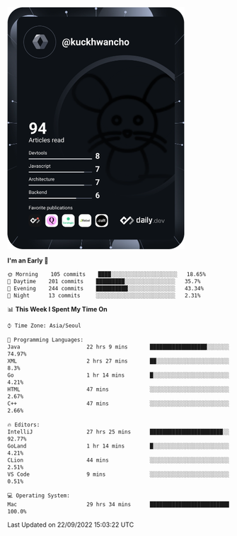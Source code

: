 <a href="https://app.daily.dev/kuckhwancho"><img src="https://github.com/kuckjwi0928/kuckjwi0928/blob/master/devcard.svg" width="400" alt="Kuckjwi Devcard"/></a>

<!--START_SECTION:waka-->
**I'm an Early 🐤** 

```text
🌞 Morning    105 commits    ████░░░░░░░░░░░░░░░░░░░░░   18.65% 
🌆 Daytime    201 commits    █████████░░░░░░░░░░░░░░░░   35.7% 
🌃 Evening    244 commits    ██████████░░░░░░░░░░░░░░░   43.34% 
🌙 Night      13 commits     ░░░░░░░░░░░░░░░░░░░░░░░░░   2.31%

```


📊 **This Week I Spent My Time On** 

```text
⌚︎ Time Zone: Asia/Seoul

💬 Programming Languages: 
Java                     22 hrs 9 mins       ██████████████████░░░░░░░   74.97% 
XML                      2 hrs 27 mins       ██░░░░░░░░░░░░░░░░░░░░░░░   8.3% 
Go                       1 hr 14 mins        █░░░░░░░░░░░░░░░░░░░░░░░░   4.21% 
HTML                     47 mins             ░░░░░░░░░░░░░░░░░░░░░░░░░   2.67% 
C++                      47 mins             ░░░░░░░░░░░░░░░░░░░░░░░░░   2.66%

🔥 Editors: 
IntelliJ                 27 hrs 25 mins      ███████████████████████░░   92.77% 
GoLand                   1 hr 14 mins        █░░░░░░░░░░░░░░░░░░░░░░░░   4.21% 
CLion                    44 mins             ░░░░░░░░░░░░░░░░░░░░░░░░░   2.51% 
VS Code                  9 mins              ░░░░░░░░░░░░░░░░░░░░░░░░░   0.51%

💻 Operating System: 
Mac                      29 hrs 34 mins      █████████████████████████   100.0%

```


 Last Updated on 22/09/2022 15:03:22 UTC
<!--END_SECTION:waka-->
